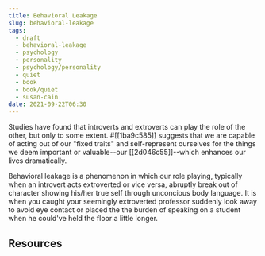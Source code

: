 ```yaml
---
title: Behavioral Leakage
slug: behavioral-leakage
tags:
  - draft
  - behavioral-leakage
  - psychology
  - personality
  - psychology/personality
  - quiet
  - book
  - book/quiet
  - susan-cain
date: 2021-09-22T06:30
---
```



Studies have found that introverts and extroverts can play the role of the
other, but only to some extent. #[[1ba9c585]] suggests that we are capable of
acting out of our "fixed traits" and self-represent ourselves for the things we
deem important or valuable--our [[2d046c55]]--which enhances our
lives dramatically.

Behavioral leakage is a phenomenon in which our role playing, typically when an
introvert acts extroverted or vice versa, abruptly break out of character
showing his/her true self through unconcious body language. It is when you
caught your seemingly extroverted professor suddenly look away to avoid eye
contact or placed the the burden of speaking on a student when he could've held
the floor a little longer.


## Resources

[^1]: Quiet: The Power of Introverts in a World That Can't Stop Talking by Susan Cain - Chapter 9: When Should You Act More Extroverted Than You Really Are?
